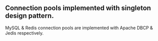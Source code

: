 ## Connection pools implemented with singleton design pattern.

MySQL & Redis connection pools are implemented with Apache DBCP & Jedis respectively.